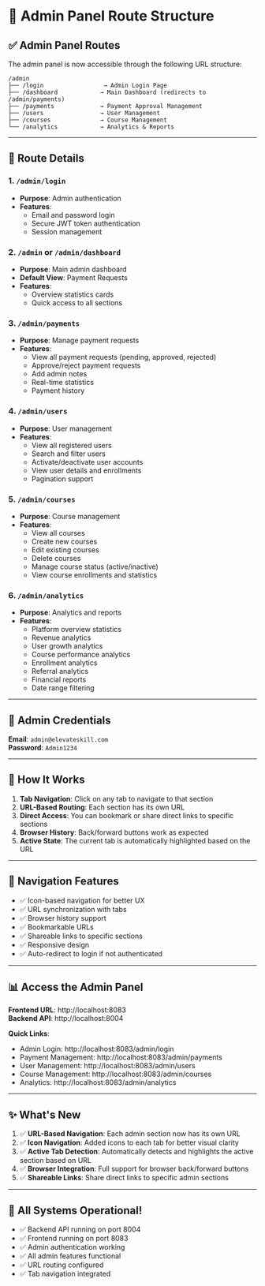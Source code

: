 # 🎯 Admin Panel Route Structure

## ✅ Admin Panel Routes

The admin panel is now accessible through the following URL structure:

```
/admin
├── /login                 → Admin Login Page
├── /dashboard            → Main Dashboard (redirects to /admin/payments)
├── /payments             → Payment Approval Management
├── /users                → User Management
├── /courses              → Course Management
└── /analytics            → Analytics & Reports
```

---

## 📍 Route Details

### **1. `/admin/login`**

- **Purpose**: Admin authentication
- **Features**:
  - Email and password login
  - Secure JWT token authentication
  - Session management

### **2. `/admin` or `/admin/dashboard`**

- **Purpose**: Main admin dashboard
- **Default View**: Payment Requests
- **Features**:
  - Overview statistics cards
  - Quick access to all sections

### **3. `/admin/payments`**

- **Purpose**: Manage payment requests
- **Features**:
  - View all payment requests (pending, approved, rejected)
  - Approve/reject payment requests
  - Add admin notes
  - Real-time statistics
  - Payment history

### **4. `/admin/users`**

- **Purpose**: User management
- **Features**:
  - View all registered users
  - Search and filter users
  - Activate/deactivate user accounts
  - View user details and enrollments
  - Pagination support

### **5. `/admin/courses`**

- **Purpose**: Course management
- **Features**:
  - View all courses
  - Create new courses
  - Edit existing courses
  - Delete courses
  - Manage course status (active/inactive)
  - View course enrollments and statistics

### **6. `/admin/analytics`**

- **Purpose**: Analytics and reports
- **Features**:
  - Platform overview statistics
  - Revenue analytics
  - User growth analytics
  - Course performance analytics
  - Enrollment analytics
  - Referral analytics
  - Financial reports
  - Date range filtering

---

## 🔑 Admin Credentials

**Email**: `admin@elevateskill.com`\
**Password**: `Admin1234`

---

## 🚀 How It Works

1. **Tab Navigation**: Click on any tab to navigate to that section
2. **URL-Based Routing**: Each section has its own URL
3. **Direct Access**: You can bookmark or share direct links to specific
   sections
4. **Browser History**: Back/forward buttons work as expected
5. **Active State**: The current tab is automatically highlighted based on the
   URL

---

## 🎨 Navigation Features

- ✅ Icon-based navigation for better UX
- ✅ URL synchronization with tabs
- ✅ Browser history support
- ✅ Bookmarkable URLs
- ✅ Shareable links to specific sections
- ✅ Responsive design
- ✅ Auto-redirect to login if not authenticated

---

## 📊 Access the Admin Panel

**Frontend URL**: http://localhost:8083\
**Backend API**: http://localhost:8004

**Quick Links**:

- Admin Login: http://localhost:8083/admin/login
- Payment Management: http://localhost:8083/admin/payments
- User Management: http://localhost:8083/admin/users
- Course Management: http://localhost:8083/admin/courses
- Analytics: http://localhost:8083/admin/analytics

---

## ✨ What's New

1. ✅ **URL-Based Navigation**: Each admin section now has its own URL
2. ✅ **Icon Navigation**: Added icons to each tab for better visual clarity
3. ✅ **Active Tab Detection**: Automatically detects and highlights the active
   section based on URL
4. ✅ **Browser Integration**: Full support for browser back/forward buttons
5. ✅ **Shareable Links**: Share direct links to specific admin sections

---

## 🎉 All Systems Operational!

- ✅ Backend API running on port 8004
- ✅ Frontend running on port 8083
- ✅ Admin authentication working
- ✅ All admin features functional
- ✅ URL routing configured
- ✅ Tab navigation integrated
